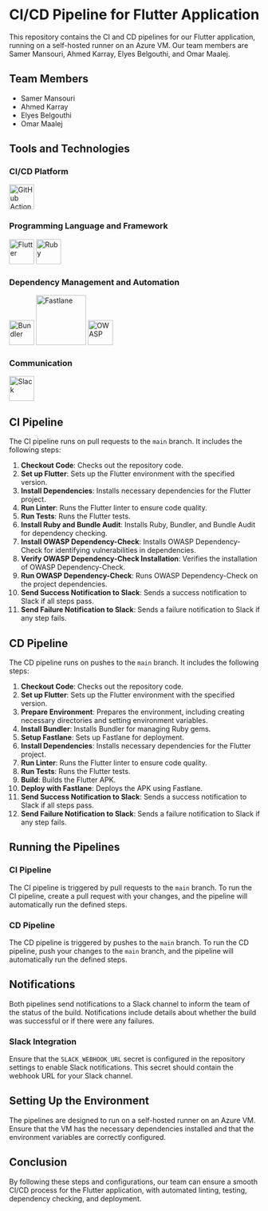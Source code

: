 # CI/CD Pipeline for Flutter Application

This repository contains the CI and CD pipelines for our Flutter application, running on a self-hosted runner on an Azure VM. Our team members are Samer Mansouri, Ahmed Karray, Elyes Belgouthi, and Omar Maalej.

## Team Members

- Samer Mansouri
- Ahmed Karray
- Elyes Belgouthi
- Omar Maalej

## Tools and Technologies

### CI/CD Platform
<img src="https://github.githubassets.com/images/modules/logos_page/GitHub-Mark.png" alt="GitHub Actions" width="50"/>

### Programming Language and Framework
<img src="https://storage.googleapis.com/cms-storage-bucket/0dbfcc7a59cd1cf16282.png" alt="Flutter" width="50"/>
<img src="https://www.ruby-lang.org/images/header-ruby-logo.png" alt="Ruby" width="50"/>

### Dependency Management and Automation
<img src="https://bundler.io/images/logo-black.png" alt="Bundler" width="50"/>
<img src="https://fastlane.tools/assets/img/fastlane_text.png" alt="Fastlane" width="100"/>
<img src="https://www.owasp.org/themes/owasp/assets/images/logo.png" alt="OWASP" width="50"/>

### Communication
<img src="https://a.slack-edge.com/80588/marketing/img/icons/icon_slack_hash_colored.png" alt="Slack" width="50"/>

## CI Pipeline

The CI pipeline runs on pull requests to the `main` branch. It includes the following steps:

1. **Checkout Code**: Checks out the repository code.
2. **Set up Flutter**: Sets up the Flutter environment with the specified version.
3. **Install Dependencies**: Installs necessary dependencies for the Flutter project.
4. **Run Linter**: Runs the Flutter linter to ensure code quality.
5. **Run Tests**: Runs the Flutter tests.
6. **Install Ruby and Bundle Audit**: Installs Ruby, Bundler, and Bundle Audit for dependency checking.
7. **Install OWASP Dependency-Check**: Installs OWASP Dependency-Check for identifying vulnerabilities in dependencies.
8. **Verify OWASP Dependency-Check Installation**: Verifies the installation of OWASP Dependency-Check.
9. **Run OWASP Dependency-Check**: Runs OWASP Dependency-Check on the project dependencies.
10. **Send Success Notification to Slack**: Sends a success notification to Slack if all steps pass.
11. **Send Failure Notification to Slack**: Sends a failure notification to Slack if any step fails.

## CD Pipeline

The CD pipeline runs on pushes to the `main` branch. It includes the following steps:

1. **Checkout Code**: Checks out the repository code.
2. **Set up Flutter**: Sets up the Flutter environment with the specified version.
3. **Prepare Environment**: Prepares the environment, including creating necessary directories and setting environment variables.
4. **Install Bundler**: Installs Bundler for managing Ruby gems.
5. **Setup Fastlane**: Sets up Fastlane for deployment.
6. **Install Dependencies**: Installs necessary dependencies for the Flutter project.
7. **Run Linter**: Runs the Flutter linter to ensure code quality.
8. **Run Tests**: Runs the Flutter tests.
9. **Build**: Builds the Flutter APK.
10. **Deploy with Fastlane**: Deploys the APK using Fastlane.
11. **Send Success Notification to Slack**: Sends a success notification to Slack if all steps pass.
12. **Send Failure Notification to Slack**: Sends a failure notification to Slack if any step fails.

## Running the Pipelines

### CI Pipeline

The CI pipeline is triggered by pull requests to the `main` branch. To run the CI pipeline, create a pull request with your changes, and the pipeline will automatically run the defined steps.

### CD Pipeline

The CD pipeline is triggered by pushes to the `main` branch. To run the CD pipeline, push your changes to the `main` branch, and the pipeline will automatically run the defined steps.

## Notifications

Both pipelines send notifications to a Slack channel to inform the team of the status of the build. Notifications include details about whether the build was successful or if there were any failures.

### Slack Integration

Ensure that the `SLACK_WEBHOOK_URL` secret is configured in the repository settings to enable Slack notifications. This secret should contain the webhook URL for your Slack channel.

## Setting Up the Environment

The pipelines are designed to run on a self-hosted runner on an Azure VM. Ensure that the VM has the necessary dependencies installed and that the environment variables are correctly configured.

## Conclusion

By following these steps and configurations, our team can ensure a smooth CI/CD process for the Flutter application, with automated linting, testing, dependency checking, and deployment.
